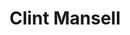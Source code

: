 ---
title: "Clint Mansell"
summary: "Clinton Darryl Mansell is an English musician, singer, and composer. He served as the lead vocalist of alt-rock band Pop Will Eat Itself. After the band's dissolution, Mansell moved to the United States and embarked on a career as a film score composer. Mansell partnered with American filmmaker Darren Aronofsky and composed the scores for his films Pi, Requiem for a Dream, The Fountain, The Wrestler, Black Swan, and Noah. Mansell is best known for the Requiem for a Dream soundtrack, particularly the film's composition \"Lux Aeterna\" and a re-orchestrated version titled \"Requiem for a Tower\" that was created for The Lord of the Rings: The Two Towers trailer, both of which have been featured in multiple advertisements, films, film trailers, video games and other media.
He has also provided the scores for the Ben Wheatley films High-Rise, Happy New Year, Colin Burstead and Rebecca and In the Earth. Other films featuring Mansell's scores include Sahara, Moon and Stoker. He has also composed music for television and video games.
Mansell's work on The Fountain was nominated for a Golden Globe and he was nominated for a Grammy Award for his work on Black Swan."
image: "clint-mansell.jpg"
apple_music_artist_url: "https://music.apple.com/gb/artist/clint-mansell/7239849"
wikipedia_url: "https://en.wikipedia.org/wiki/Clint_Mansell"
---